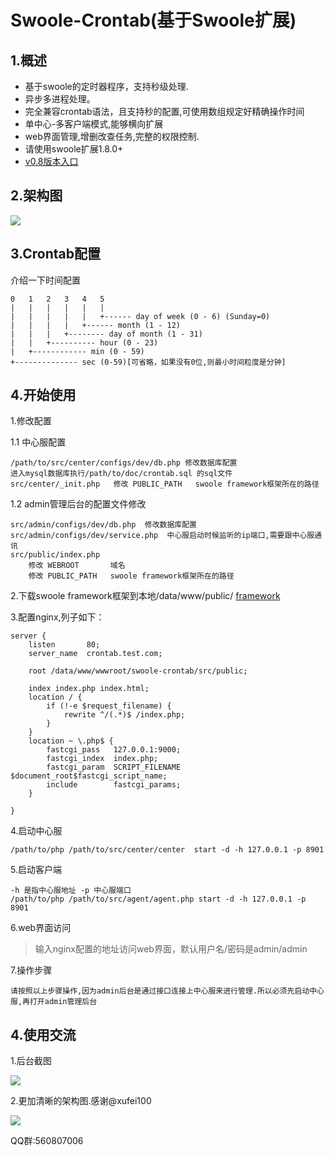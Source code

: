 Swoole-Crontab(基于Swoole扩展)
==============
1.概述
--------------
+ 基于swoole的定时器程序，支持秒级处理.
+ 异步多进程处理。
+ 完全兼容crontab语法，且支持秒的配置,可使用数组规定好精确操作时间
+ 单中心-多客户端模式,能够横向扩展
+ web界面管理,增删改查任务,完整的权限控制.
+ 请使用swoole扩展1.8.0+
+ [v0.8版本入口](https://github.com/osgochina/swoole-crontab/tree/v0.8)

2.架构图
--------------
![](https://raw.githubusercontent.com/osgochina/swoole-crontab/master/doc/x.png)

3.Crontab配置
--------------
介绍一下时间配置

    0   1   2   3   4   5
    |   |   |   |   |   |
    |   |   |   |   |   +------ day of week (0 - 6) (Sunday=0)
    |   |   |   |   +------ month (1 - 12)
    |   |   |   +-------- day of month (1 - 31)
    |   |   +---------- hour (0 - 23)
    |   +------------ min (0 - 59)
    +-------------- sec (0-59)[可省略，如果没有0位,则最小时间粒度是分钟]
    
4.开始使用
-----------
1.修改配置

1.1 中心服配置
    
    /path/to/src/center/configs/dev/db.php 修改数据库配置
    进入mysql数据库执行/path/to/doc/crontab.sql 的sql文件
    src/center/_init.php   修改 PUBLIC_PATH   swoole framework框架所在的路径
    
1.2 admin管理后台的配置文件修改
    
    src/admin/configs/dev/db.php  修改数据库配置
    src/admin/configs/dev/service.php  中心服启动时候监听的ip端口,需要跟中心服通讯
    src/public/index.php  
        修改 WEBROOT       域名
        修改 PUBLIC_PATH   swoole framework框架所在的路径
    
    
2.下载swoole framework框架到本地/data/www/public/ [framework](https://github.com/swoole/framework.git)

3.配置nginx,列子如下：

```
server {
    listen       80;
    server_name  crontab.test.com;
    
    root /data/www/wwwroot/swoole-crontab/src/public;
    
    index index.php index.html;
    location / {
        if (!-e $request_filename) {
            rewrite ^/(.*)$ /index.php;
        }
    }
    location ~ \.php$ {
        fastcgi_pass   127.0.0.1:9000;
        fastcgi_index  index.php;
        fastcgi_param  SCRIPT_FILENAME  $document_root$fastcgi_script_name;
        include        fastcgi_params;
    }

}
```

4.启动中心服

    /path/to/php /path/to/src/center/center  start -d -h 127.0.0.1 -p 8901
   
5.启动客户端

    -h 是指中心服地址 -p 中心服端口
    /path/to/php /path/to/src/agent/agent.php start -d -h 127.0.0.1 -p 8901
   
6.web界面访问

>输入nginx配置的地址访问web界面，默认用户名/密码是admin/admin

7.操作步骤

    请按照以上步骤操作,因为admin后台是通过接口连接上中心服来进行管理.所以必须先启动中心服,再打开admin管理后台



4.使用交流
-----------

1.后台截图

![](https://raw.githubusercontent.com/osgochina/swoole-crontab/master/doc/demo.png)

2.更加清晰的架构图.感谢@xufei100 

![](https://raw.githubusercontent.com/osgochina/swoole-crontab/master/doc/xufei100.png)


QQ群:560807006